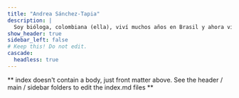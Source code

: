 ```yaml
---
title: "Andrea Sánchez-Tapia"
description: |
  Soy bióloga, colombiana (ella), viví muchos años en Brasil y ahora vivo en Estados Unidos. Trabajo con informática de la biodiversidad, ecología de comunidades y feminismo de datos. Acá, diferentes categorías indican si el material está en [Español](/categories/español/), [Portugués](/categories/português/), o [Inglés](/categories/english/). 
show_header: true
sidebar_left: false
# Keep this! Do not edit.
cascade:
  headless: true
---
```


** index doesn't contain a body, just front matter above.
See the header / main / sidebar folders to edit the index.md files **
